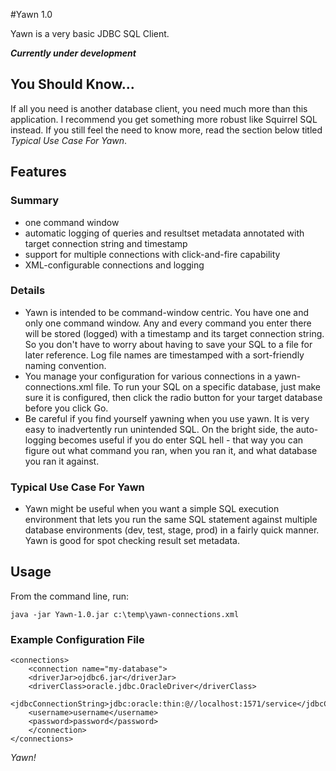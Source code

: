 #Yawn 1.0

Yawn is a very basic JDBC SQL Client. 

***Currently under development***

## You Should Know...
If all you need is another database client, you need much more than this application. I recommend you get something more robust like Squirrel SQL instead. If you still feel the need to know more, read the section below titled *Typical Use Case For Yawn*.

## Features
### Summary
* one command window
* automatic logging of queries and resultset metadata annotated with target connection string and timestamp
* support for multiple connections with click-and-fire capability
* XML-configurable connections and logging

### Details
* Yawn is intended to be command-window centric. You have one and only one command window. 
Any and every command you enter there will be stored (logged) with a timestamp and its target connection string. So you don't have to worry about having to save your SQL to a file for later reference. Log file names are timestamped with a sort-friendly naming convention.
* You manage your configuration for various connections in a yawn-connections.xml file. To run your SQL on a specific database, just make sure it is configured, then click the radio button for your target database before you click Go.
* Be careful if you find yourself yawning when you use yawn. It is very easy to inadvertently run unintended SQL. On the bright side, the auto-logging becomes useful if you do enter SQL hell - that way you can figure out what command you ran, when you ran it, and what database you ran it against.

### Typical Use Case For Yawn
* Yawn might be useful when you want a simple SQL execution environment that lets you run the same SQL statement against multiple database environments (dev, test, stage, prod) in a fairly quick manner. Yawn is good for spot checking result set metadata.

## Usage
From the command line, run:
```
java -jar Yawn-1.0.jar c:\temp\yawn-connections.xml
```

### Example Configuration File
```
<connections>
    <connection name="my-database">
	<driverJar>ojdbc6.jar</driverJar>
	<driverClass>oracle.jdbc.OracleDriver</driverClass>
	<jdbcConnectionString>jdbc:oracle:thin:@//localhost:1571/service</jdbcConnectionString>
	<username>username</username>
	<password>password</password>
    </connection>
</connections>
```
*Yawn!*
